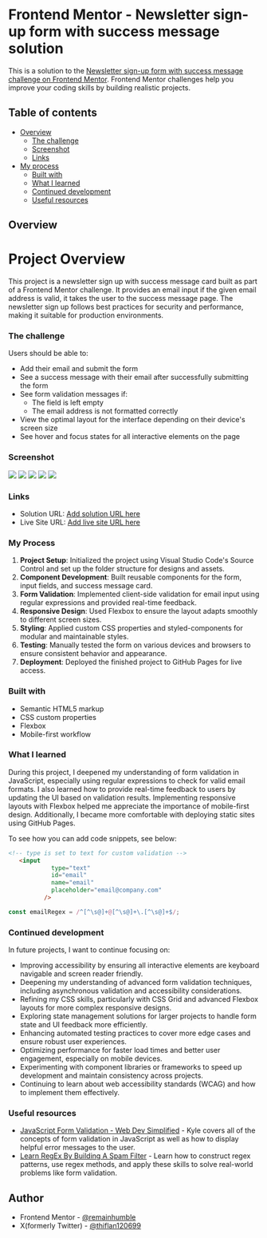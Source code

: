 # Frontend Mentor - Newsletter sign-up form with success message solution

This is a solution to the [Newsletter sign-up form with success message challenge on Frontend Mentor](https://www.frontendmentor.io/challenges/newsletter-signup-form-with-success-message-3FC1AZbNrv). Frontend Mentor challenges help you improve your coding skills by building realistic projects.

## Table of contents

- [Overview](#overview)
  - [The challenge](#the-challenge)
  - [Screenshot](#screenshot)
  - [Links](#links)
- [My process](#my-process)
  - [Built with](#built-with)
  - [What I learned](#what-i-learned)
  - [Continued development](#continued-development)
  - [Useful resources](#useful-resources)

## Overview

# Project Overview

This project is a newsletter sign up with success message card built as part of a Frontend Mentor challenge. It provides an email input if the given email address is valid, it takes the user to the success message page. The newsletter sign up follows best practices for security and performance, making it suitable for production environments.

### The challenge

Users should be able to:

- Add their email and submit the form
- See a success message with their email after successfully submitting the form
- See form validation messages if:
  - The field is left empty
  - The email address is not formatted correctly
- View the optimal layout for the interface depending on their device's screen size
- See hover and focus states for all interactive elements on the page

### Screenshot

![](./desktop-view.png)
![](./mobile-view.png)
![](./desktop-success.png)
![](./mobile-success.png)
![](./error-state.png)

### Links

- Solution URL: [Add solution URL here](https://github.com/remainhumble/Newsletter-sign-up-form-with-success-message)
- Live Site URL: [Add live site URL here](https://remainhumble.github.io/Newsletter-sign-up-form-with-success-message/)



### My Process

1. **Project Setup**: Initialized the project using Visual Studio Code's Source Control and set up the folder structure for designs and assets.
2. **Component Development**: Built reusable components for the form, input fields, and success message card.
3. **Form Validation**: Implemented client-side validation for email input using regular expressions and provided real-time feedback.
4. **Responsive Design**: Used Flexbox to ensure the layout adapts smoothly to different screen sizes.
5. **Styling**: Applied custom CSS properties and styled-components for modular and maintainable styles.
6. **Testing**: Manually tested the form on various devices and browsers to ensure consistent behavior and appearance.
7. **Deployment**: Deployed the finished project to GitHub Pages for live access.

### Built with

- Semantic HTML5 markup
- CSS custom properties
- Flexbox
- Mobile-first workflow

### What I learned

During this project, I deepened my understanding of form validation in JavaScript, especially using regular expressions to check for valid email formats. I also learned how to provide real-time feedback to users by updating the UI based on validation results. Implementing responsive layouts with Flexbox helped me appreciate the importance of mobile-first design. Additionally, I became more comfortable with deploying static sites using GitHub Pages.

To see how you can add code snippets, see below:

```html
<!-- type is set to text for custom validation -->
   <input
            type="text"
            id="email"
            name="email"
            placeholder="email@company.com"
          />
```

```js
const emailRegex = /^[^\s@]+@[^\s@]+\.[^\s@]+$/;

```



### Continued development

In future projects, I want to continue focusing on:

- Improving accessibility by ensuring all interactive elements are keyboard navigable and screen reader friendly.
- Deepening my understanding of advanced form validation techniques, including asynchronous validation and accessibility considerations.
- Refining my CSS skills, particularly with CSS Grid and advanced Flexbox layouts for more complex responsive designs.
- Exploring state management solutions for larger projects to handle form state and UI feedback more efficiently.
- Enhancing automated testing practices to cover more edge cases and ensure robust user experiences.
- Optimizing performance for faster load times and better user engagement, especially on mobile devices.
- Experimenting with component libraries or frameworks to speed up development and maintain consistency across projects.
- Continuing to learn about web accessibility standards (WCAG) and how to implement them effectively.

### Useful resources

- [JavaScript Form Validation - Web Dev Simplified](https://youtu.be/In0nB0ABaUk?si=nuFpqXomkFEc8yBS) - Kyle covers all of the concepts of form validation in JavaScript as well as how to display helpful error messages to the user. 
- [Learn RegEx By Building A Spam Filter](https://www.freecodecamp.org/learn/javascript-algorithms-and-data-structures-v8/learn-regular-expressions-by-building-a-spam-filter/) -  Learn how to construct regex patterns, use regex methods, and apply these skills to solve real-world problems like form validation.


## Author

- Frontend Mentor - [@remainhumble](https://www.frontendmentor.io/profile/remainhumble)
- X(formerly Twitter) - [@thiflan120699](https://x.com/thiflan120699)

